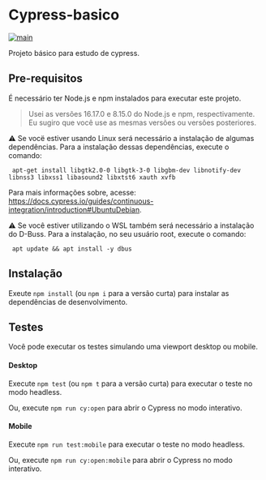 # Cypress-basico

[![main](https://github.com/wlsf82/cy-data-test/actions/workflows/ci.yml/badge.svg)](https://github.com/wlsf82/cy-data-test/actions)

Projeto básico para estudo de cypress.

## Pre-requisitos

É necessário ter Node.js e npm instalados para executar este projeto.

> Usei as versões 16.17.0 e 8.15.0 do Node.js e npm, respectivamente. Eu sugiro que você use as mesmas versões ou versões posteriores.

⚠️ Se vocë estiver usando Linux será necessário a instalação de algumas dependências. 
Para a instalação dessas dependências, execute o comando: 
```shell
 apt-get install libgtk2.0-0 libgtk-3-0 libgbm-dev libnotify-dev libnss3 libxss1 libasound2 libxtst6 xauth xvfb
```

Para mais informações sobre, acesse: https://docs.cypress.io/guides/continuous-integration/introduction#UbuntuDebian.

⚠️ Se você estiver utilizando o WSL também será necessário a instalação do D-Buss. 
Para a instalação, no seu usuário root,  execute o comando: 
```shell
 apt update && apt install -y dbus
```

## Instalação

Exeute `npm install` (ou `npm i` para a versão curta) para instalar as dependências de desenvolvimento.

## Testes

Você pode executar os testes simulando uma viewport desktop ou mobile.


#### Desktop

Execute `npm test` (ou `npm t` para a versão curta) para executar o teste no modo headless.

Ou, execute `npm run cy:open` para abrir o Cypress no modo interativo.


#### Mobile

Execute `npm run test:mobile` para executar o teste no modo headless.

Ou, execute `npm run cy:open:mobile` para abrir o Cypress no modo interativo.
